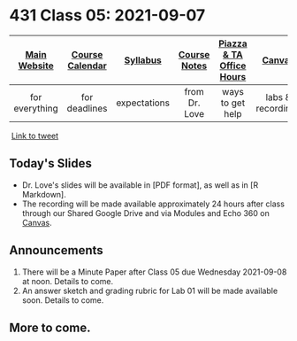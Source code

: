 # 431 Class 05: 2021-09-07

[Main Website](https://thomaselove.github.io/431/) | [Course Calendar](https://thomaselove.github.io/431/calendar.html) | [Syllabus](https://thomaselove.github.io/431-2021-syllabus/) | [Course Notes](https://thomaselove.github.io/431-notes/) | [Piazza & TA Office Hours](https://thomaselove.github.io/431/contact.html) | [Canvas](https://canvas.case.edu) | [Data and Code](https://github.com/THOMASELOVE/431-data)
:-----------: | :--------------: | :----------: | :---------: | :-------------: | :-----------: | :------------:
for everything | for deadlines | expectations | from Dr. Love | ways to get help | labs & recordings | for downloads

![]() [Link to tweet](https://twitter.com/JosephineLukito/status/1303081582492889088)


## Today's Slides

- Dr. Love's slides will be available in [PDF format], as well as in [R Markdown].
- The recording will be made available approximately 24 hours after class through our Shared Google Drive and via Modules and Echo 360 on [Canvas](https://canvas.case.edu).

## Announcements

1. There will be a Minute Paper after Class 05 due Wednesday 2021-09-08 at noon. Details to come.
2. An answer sketch and grading rubric for Lab 01 will be made available soon. Details to come.

## More to come.
